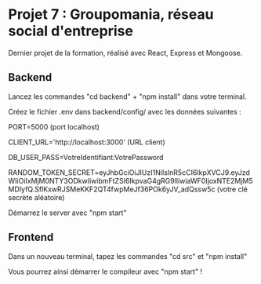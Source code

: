 # Projet 7 : Groupomania, réseau social d'entreprise

Dernier projet de la formation, réalisé avec React, Express et Mongoose.

## Backend

Lancez les commandes "cd backend" + "npm install" dans votre terminal.

Créez le fichier .env dans backend/config/ avec les données suivantes :

PORT=5000 (port localhost)

CLIENT_URL='http://localhost:3000' (URL client)

DB_USER_PASS=VotreIdentifiant:VotrePassword

RANDOM_TOKEN_SECRET=eyJhbGciOiJIUzI1NiIsInR5cCI6IkpXVCJ9.eyJzdWIiOiIxMjM0NTY3ODkwIiwibmFtZSI6IkpvaG4gRG9lIiwiaWF0IjoxNTE2MjM5MDIyfQ.SflKxwRJSMeKKF2QT4fwpMeJf36POk6yJV_adQssw5c (votre clé secrète aléatoire)

Démarrez le server avec "npm start"

## Frontend

Dans un nouveau terminal, tapez les commandes "cd src" et "npm install"

Vous pourrez ainsi démarrer le compileur avec "npm start" !


